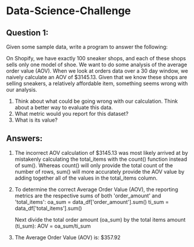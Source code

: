 # Data-Science-Challenge

## Question 1:

 Given some sample data, write a program to answer the following: 
 
 On Shopify, we have exactly 100 sneaker shops, and each of these shops sells only one model of shoe. We want to do some analysis of the average order value (AOV). When we look at orders data over a 30 day window, we naively calculate an AOV of $3145.13. Given that we know these shops are selling sneakers, a relatively affordable item, something seems wrong with our analysis. 

1. Think about what could be going wrong with our calculation. Think about a better way to evaluate this data.
2. What metric would you report for this dataset?
3. What is its value?

## Answers: 

1. The incorrect AOV calculation of $3145.13 was most likely arrived at by mistakenly calculating the total_items with the count() function instead of sum(). Whereas count() will only provide the total count of the number of rows, sum() will more accurately provide the AOV value by adding together all of the values in the total_items column. 

2. To determine the correct Average Order Value (AOV), the reporting metrics are the respective sums of both 'order_amount' and 'total_items': 
oa_sum = data_df['order_amount'].sum()
ti_sum = data_df['total_items'].sum()

   Next divide the total order amount (oa_sum) by the total items amount (ti_sum): 
   AOV = oa_sum/ti_sum

3. The Average Order Value (AOV) is: $357.92 
